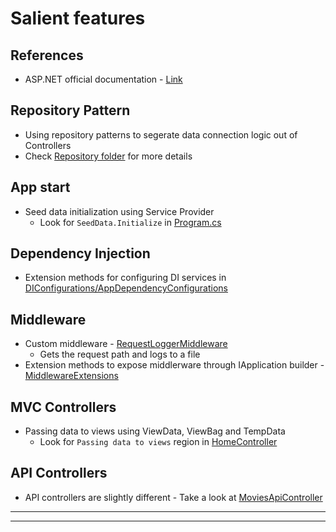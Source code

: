 # Salient features

## References

- ASP.NET official documentation - [Link][ASP_NET_Documentation]

## Repository Pattern

- Using repository patterns to segerate data connection logic out of Controllers
- Check [Repository folder](Repository) for more details

## App start

- Seed data initialization using Service Provider
	- Look for `SeedData.Initialize` in [Program.cs](Program.cs)

## Dependency Injection

- Extension methods for configuring DI services in [DIConfigurations/AppDependencyConfigurations](DIConfigurations/AppDependencyConfigurations.cs)


## Middleware

- Custom middleware - [RequestLoggerMiddleware](Middleware/RequestLoggerMiddleware.cs)
	- Gets the request path and logs to a file
- Extension methods to expose middlerware through IApplication builder - [MiddlewareExtensions](Middleware/MiddlewareExtensions.cs) 

## MVC Controllers

- Passing data to views using ViewData, ViewBag and TempData 
	- Look for `Passing data to views` region in [HomeController](Controllers/HomeController.cs)

## API Controllers

- API controllers are slightly different - Take a look at [MoviesApiController](Controllers/MoviesApiController.cs)

---

[ASP_NET_Documentation]: https://learn.microsoft.com/en-us/aspnet/core/?view=aspnetcore-8.0

---